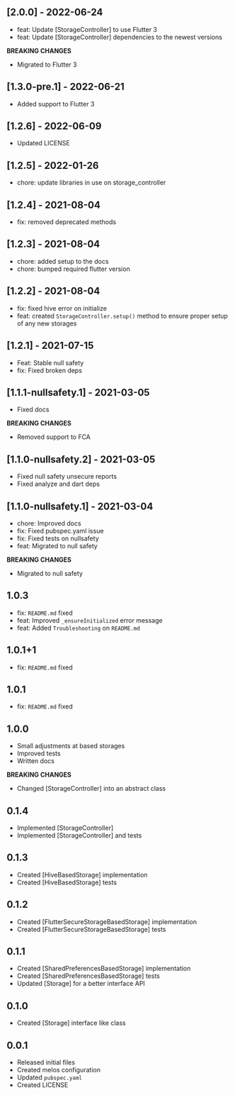 ## [2.0.0] - 2022-06-24
- feat: Update [StorageController] to use Flutter 3
- feat: Update [StorageController] dependencies to the newest versions

**BREAKING CHANGES**
- Migrated to Flutter 3

## [1.3.0-pre.1] - 2022-06-21
- Added support to Flutter 3

## [1.2.6] - 2022-06-09
- Updated LICENSE

## [1.2.5] - 2022-01-26
- chore: update libraries in use on storage_controller

## [1.2.4] - 2021-08-04
- fix: removed deprecated methods

## [1.2.3] - 2021-08-04
- chore: added setup to the docs
- chore: bumped required flutter version

## [1.2.2] - 2021-08-04
- fix: fixed hive error on initialize
- feat: created `StorageController.setup()` method to ensure proper setup of any new storages

## [1.2.1] - 2021-07-15
- Feat: Stable null safety
- fix: Fixed broken deps

## [1.1.1-nullsafety.1] - 2021-03-05
- Fixed docs

**BREAKING CHANGES**
- Removed support to FCA

## [1.1.0-nullsafety.2] - 2021-03-05
- Fixed null safety unsecure reports
- Fixed analyze and dart deps

## [1.1.0-nullsafety.1] - 2021-03-04
- chore: Improved docs
- fix: Fixed pubspec.yaml issue
- fix: Fixed tests on nullsafety
- feat: Migrated to null safety

**BREAKING CHANGES**
- Migrated to null safety

## 1.0.3
- fix: `README.md` fixed
- feat: Improved `_ensureInitialized` error message
- feat: Added `Troubleshooting` on `README.md`

## 1.0.1+1
- fix: `README.md` fixed

## 1.0.1
- fix: `README.md` fixed

## 1.0.0
- Small adjustments at based storages
- Improved tests
- Written docs

**BREAKING CHANGES**
- Changed [StorageController] into an abstract class

## 0.1.4
- Implemented [StorageController]
- Implemented [StorageController] and tests

## 0.1.3
- Created [HiveBasedStorage] implementation
- Created [HiveBasedStorage] tests

## 0.1.2
- Created [FlutterSecureStorageBasedStorage] implementation
- Created [FlutterSecureStorageBasedStorage] tests

## 0.1.1
- Created [SharedPreferencesBasedStorage] implementation
- Created [SharedPreferencesBasedStorage] tests
- Updated [Storage] for a better interface API

## 0.1.0
- Created [Storage] interface like class

## 0.0.1
- Released initial files
- Created melos configuration
- Updated `pubspec.yaml`
- Created LICENSE
